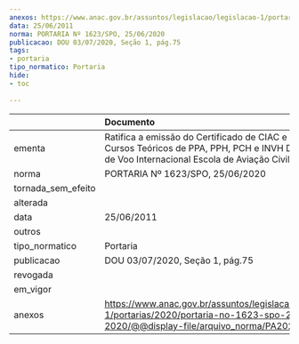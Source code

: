 ```yaml
---
anexos: https://www.anac.gov.br/assuntos/legislacao/legislacao-1/portarias/2020/portaria-no-1623-spo-25-06-2020/@@display-file/arquivo_norma/PA2020-1623.pdf
data: 25/06/2011
norma: PORTARIA Nº 1623/SPO, 25/06/2020
publicacao: DOU 03/07/2020, Seção 1, pág.75
tags:
- portaria
tipo_normatico: Portaria
hide: 
- toc 
 
---
```


|                    | Documento                                                                                                                                                          |
|:-------------------|:-------------------------------------------------------------------------------------------------------------------------------------------------------------------|
| ementa             | Ratifica a emissão do Certificado de CIAC e revoga os Cursos Teóricos de PPA, PPH, PCH e INVH Da Academia de Voo Internacional Escola de Aviação Civil Ltda. - ME. |
| norma              | PORTARIA Nº 1623/SPO, 25/06/2020                                                                                                                                   |
| tornada_sem_efeito |                                                                                                                                                                    |
| alterada           |                                                                                                                                                                    |
| data               | 25/06/2011                                                                                                                                                         |
| outros             |                                                                                                                                                                    |
| tipo_normatico     | Portaria                                                                                                                                                           |
| publicacao         | DOU 03/07/2020, Seção 1, pág.75                                                                                                                                    |
| revogada           |                                                                                                                                                                    |
| em_vigor           |                                                                                                                                                                    |
| anexos             | https://www.anac.gov.br/assuntos/legislacao/legislacao-1/portarias/2020/portaria-no-1623-spo-25-06-2020/@@display-file/arquivo_norma/PA2020-1623.pdf               |